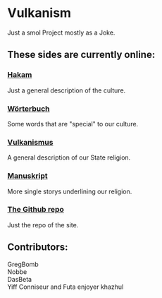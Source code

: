 # Vulkanism
Just a smol Project mostly as a Joke.

## These sides are currently online:
### <a href="https://www.vulkanism.org/hakam.html">Hakam</a>
Just a general description of the culture.
### <a href="https://www.vulkanism.org/woerterbuch.html">Wörterbuch</a>
Some words that are "special" to our culture.
### <a href="https://www.vulkanism.org/vulkanism.html">Vulkanismus</a>
A general description of our State religion.
### <a href="https://www.vulkanism.org/bible.html">Manuskript</a>
More single storys underlining our religion.

### <a href="https://github.com/GregBomb/Vulkanism">The Github repo</a>
Just the repo of the site.

## Contributors:
GregBomb\
Nobbe\
DasBeta\
Yiff Conniseur and Futa enjoyer khazhul
